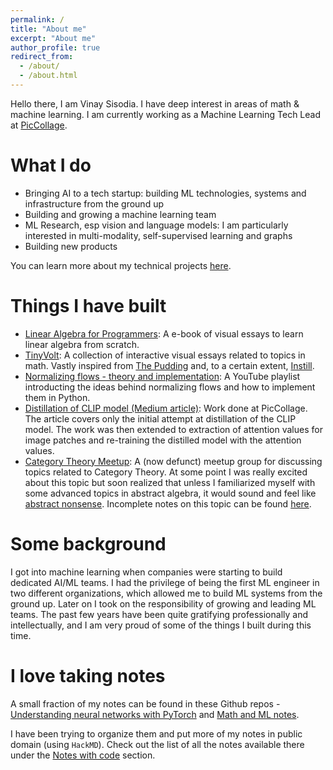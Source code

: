 ```yaml
---
permalink: /
title: "About me"
excerpt: "About me"
author_profile: true
redirect_from: 
  - /about/
  - /about.html
---
```


Hello there, I am Vinay Sisodia. I have deep interest in areas of math & machine learning. I am currently working as a Machine Learning Tech Lead at [PicCollage](https://picc.co/).

What I do
======
- Bringing AI to a tech startup: building ML technologies, systems and infrastructure from the ground up
- Building and growing a machine learning team
- ML Research, esp vision and language models: I am particularly interested in multi-modality, self-supervised learning and graphs
- Building new products

You can learn more about my technical projects [here](https://vinsis.github.io/cv/).

Things I have built
======
- [Linear Algebra for Programmers](https://www.linearalgebraforprogrammers.com/): A e-book of visual essays to learn linear algebra from scratch.
- [TinyVolt](https://tinyvolt.com/): A collection of interactive visual essays related to topics in math. Vastly inspired from [The Pudding](https://pudding.cool/) and, to a certain extent, [Instill](https://distill.pub/).
- [Normalizing flows - theory and implementation](https://www.youtube.com/playlist?list=PL4RJUVHtEJXI_lpshcnnQMhHtMjrkwRyr): A YouTube playlist introducting the ideas behind normalizing flows and how to implement them in Python.
- [Distillation of CLIP model (Medium article)](https://medium.com/piccollage-astronauts/distillation-of-clip-model-and-other-experiments-f8394b7321ce): Work done at PicCollage. The article covers only the initial attempt at distillation of the CLIP model. The work was then extended to extraction of attention values for image patches and re-training the distilled model with the attention values.
- [Category Theory Meetup](https://www.meetup.com/category-theory-enthusiasts/): A (now defunct) meetup group for discussing topics related to Category Theory. At some point I was really excited about this topic but soon realized that unless I familiarized myself with some advanced topics in abstract algebra, it would sound and feel like [abstract nonsense](https://en.wikipedia.org/wiki/Abstract_nonsense). Incomplete notes on this topic can be found [here](https://github.com/vinsis/applied-category-theory-slides).

Some background
======
I got into machine learning when companies were starting to build dedicated AI/ML teams. I had the privilege of being the first ML engineer in two different organizations, which allowed me to build ML systems from the ground up. Later on I took on the responsibility of growing and leading ML teams. The past few years have been quite gratifying professionally and intellectually, and I am very proud of some of the things I built during this time. 

I love taking notes
======
A small fraction of my notes can be found in these Github repos - [Understanding neural networks with PyTorch](https://github.com/vinsis/understanding-neuralnetworks-pytorch) and [Math and ML notes](https://github.com/vinsis/math-and-ml-notes/). 

I have been trying to organize them and put more of my notes in public domain (using `HackMD`). Check out the list of all the notes available there under the [Notes with code](https://vinsis.github.io/notes-with-code/) section.
